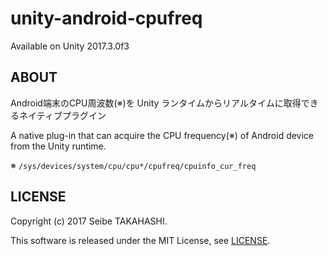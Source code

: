 # unity-android-cpufreq

Available on Unity 2017.3.0f3

## ABOUT

Android端末のCPU周波数(※)を Unity ランタイムからリアルタイムに取得できるネイティブプラグイン

A native plug-in that can acquire the CPU frequency(※) of Android device from the Unity runtime.

※ `/sys/devices/system/cpu/cpu*/cpufreq/cpuinfo_cur_freq`

## LICENSE
Copyright (c) 2017 Seibe TAKAHASHI.

This software is released under the MIT License, see [LICENSE](LICENSE).
